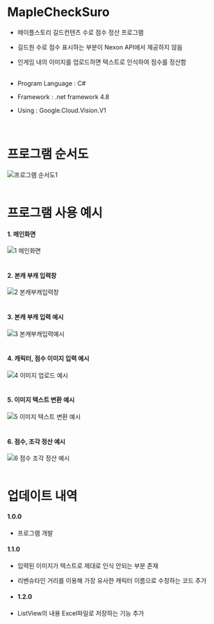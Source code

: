 # MapleCheckSuro
- 메이플스토리 길드컨텐츠 수로 점수 정산 프로그램<br/>
- 길드원 수로 점수 표시하는 부분이 Nexon API에서 제공하지 않음<br/>
- 인게임 내의 이미지를 업로드하면 텍스트로 인식하여 점수를 정산함<br/><br/>

- Program Language : C#<br/>
- Framework : .net framework 4.8 <br/>
- Using : Google.Cloud.Vision.V1 <br/>
<br/>

# 프로그램 순서도
![프로그램 순서도1](https://github.com/rushandgg/MapleSuro/assets/60992415/36665175-2353-459a-a3ab-27a67bb80603)
<br/>
<br/>
# 프로그램 사용 예시
#### 1. 메인화면
![1  메인화면](https://github.com/rushandgg/MapleSuro/assets/60992415/5e522a18-ba7c-47b7-ab6e-c8c930aac268)
<br/>
<br/>
#### 2. 본캐 부캐 입력창
![2  본캐부캐입력창](https://github.com/rushandgg/MapleSuro/assets/60992415/8e1aff8d-0bb6-474a-9ad5-c0b5d68a4382)
<br/>
<br/>
#### 3. 본캐 부캐 입력 예시
![3  본캐부캐입력예시](https://github.com/rushandgg/MapleSuro/assets/60992415/a6ba4ecb-4fe7-4a24-a214-eda969bd2d2f)
<br/>
<br/>
#### 4. 캐릭터, 점수 이미지 입력 예시
![4  이미지 업로드 예시](https://github.com/rushandgg/MapleSuro/assets/60992415/68f265a4-6f37-4f95-8777-ceb6c3e76b9e)
<br/>
<br/>
#### 5. 이미지 텍스트 변환 예시
![5  이미지 텍스트 변환 예시](https://github.com/rushandgg/MapleSuro/assets/60992415/78c1c968-4b15-40c1-8c85-c59afa040084)
<br/>
<br/>
#### 6. 점수, 조각 정산 예시
![6  점수 조각 정산 예시](https://github.com/rushandgg/MapleSuro/assets/60992415/b2b3925f-1673-420f-8ba8-34230767ec0a)
<br/>
<br/>
# 업데이트 내역
#### 1.0.0
+ 프로그램 개발

#### 1.1.0
+ 입력된 이미지가 텍스트로 제대로 인식 안되는 부분 존재
+ 리벤슈타인 거리를 이용해 가장 유사한 캐릭터 이름으로 수정하는 코드 추가

+ #### 1.2.0
+ ListView의 내용 Excel파일로 저장하는 기능 추가

